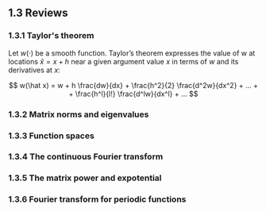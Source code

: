 ## 1.3 Reviews

### 1.3.1 Taylor's theorem

Let $w(·)$ be a smooth function. Taylor’s theorem expresses the value of w at locations $\hat x = x + h$ near a given argument value $x$ in terms of $w$ and its derivatives at $x$:

$$
w(\hat x) = w + h \frac{dw}{dx} + \frac{h^2}{2} \frac{d^2w}{dx^2} + ... + + \frac{h^l}{l!} \frac{d^lw}{dx^l} + ...
$$

### 1.3.2 Matrix norms and eigenvalues

### 1.3.3 Function spaces

### 1.3.4 The continuous Fourier transform

### 1.3.5 The matrix power and expotential

### 1.3.6 Fourier transform for periodic functions
